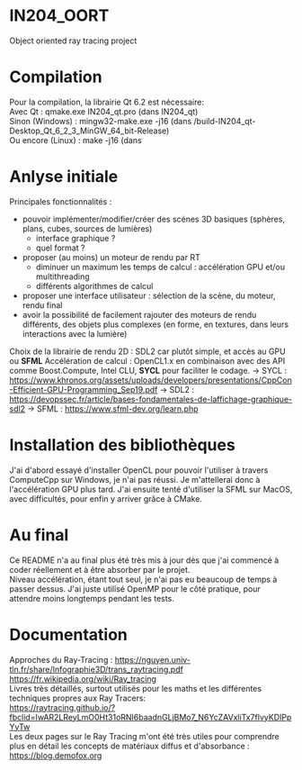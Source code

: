 # IN204_OORT
Object oriented ray tracing project

# Compilation 
Pour la compilation, la librairie Qt 6.2 est nécessaire:  
Avec Qt : qmake.exe IN204_qt.pro (dans IN204_qt)  
Sinon (Windows) : mingw32-make.exe -j16 (dans /build-IN204_qt-Desktop_Qt_6_2_3_MinGW_64_bit-Release)  
Ou encore (Linux) : make -j16 (dans 

# Anlyse initiale
Principales fonctionnalités :
  - pouvoir implémenter/modifier/créer des scénes 3D basiques (sphères, plans, cubes, sources de lumières)
    * interface graphique ?
    * quel format ?
  - proposer (au moins) un moteur de rendu par RT
    * diminuer un maximum les temps de calcul : accélération GPU et/ou multithreading
    * différents algorithmes de calcul
  - proposer une interface utilisateur : sélection de la scène, du moteur, rendu final
  - avoir la possibilité de facilement rajouter des moteurs de rendu différents, des objets plus complexes (en forme, en textures, dans leurs interactions avec la lumière)

Choix de la librairie de rendu 2D : SDL2 car plutôt simple, et accès au GPU ou **SFML**
Accélération de calcul : OpenCL1.x en combinaison avec des API comme Boost.Compute, Intel CLU, **SYCL** pour faciliter le codage.
  -> SYCL : https://www.khronos.org/assets/uploads/developers/presentations/CppCon-Efficient-GPU-Programming_Sep19.pdf
  -> SDL2 : https://devopssec.fr/article/bases-fondamentales-de-laffichage-graphique-sdl2
  -> SFML : https://www.sfml-dev.org/learn.php

# Installation des bibliothèques
J'ai d'abord essayé d'installer OpenCL pour pouvoir l'utiliser à travers ComputeCpp sur Windows, je n'ai pas réussi. 
Je m'attellerai donc à l'accélération GPU plus tard. 
J'ai ensuite tenté d'utiliser la SFML sur MacOS, avec difficultés, pour enfin y arriver grâce à CMake.  

# Au final
Ce README n'a au final plus été très mis à jour dès que j'ai commencé à coder réellement et à être absorber par le projet.  
Niveau accélération, étant tout seul, je n'ai pas eu beaucoup de temps à passer dessus. J'ai juste utilisé OpenMP pour le côté pratique, pour attendre moins longtemps pendant les tests.  

# Documentation
Approches du Ray-Tracing :
https://nguyen.univ-tln.fr/share/Infographie3D/trans_raytracing.pdf  
https://fr.wikipedia.org/wiki/Ray_tracing  
Livres très détaillés, surtout utilisés pour les maths et les différentes techniques propres aux Ray Tracers:  
https://raytracing.github.io/?fbclid=IwAR2LReyLmO0Ht31oRNI6baadnGLjBMo7_N6YcZAVxliTx7flvyKDIPpYyTw  
Les deux pages sur le Ray Tracing m'ont été très utiles pour comprendre plus en détail les concepts de matériaux diffus et d'absorbance :  
https://blog.demofox.org  
